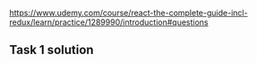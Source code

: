 https://www.udemy.com/course/react-the-complete-guide-incl-redux/learn/practice/1289990/introduction#questions

## Task 1 solution
